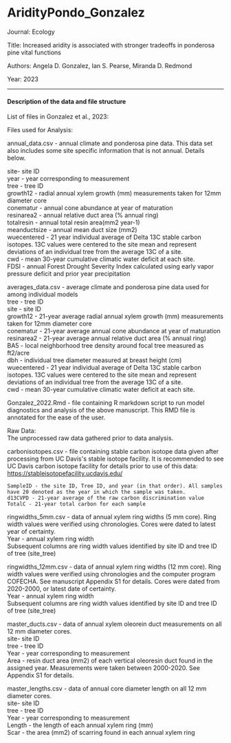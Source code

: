 # AridityPondo_Gonzalez

Journal: Ecology

Title: Increased aridity is associated with stronger tradeoffs in ponderosa pine vital functions

Authors: Angela D. Gonzalez, Ian S. Pearse, Miranda D. Redmond

Year: 2023

----------------------------------------------------------------------------------------------------------

#### Description of the data and file structure #####

List of files in Gonzalez et al., 2023:  

Files used for Analysis:  

annual_data.csv - annual climate and ponderosa pine data. This data set also includes some site specific information that is not annual. Details below.  

  site- site ID  
	year - year corresponding to measurement  
	tree - tree ID  
	growth12 - radial annual xylem growth (mm) measurements taken for 12mm diameter core  
	conematur - annual cone abundance at year of maturation  
	resinarea2 - annual relative duct area (% annual ring)    
	totalresin - annual total resin area(mm2 year-1)  
	meanductsize - annual mean duct size (mm2)  
	wuecentered - 21 year individual average of Delta 13C stable carbon isotopes. 13C values were centered to the site mean and represent deviations of an individual tree from the average 13C of a site.   
	cwd - mean 30-year cumulative climatic water deficit at each site.    
	FDSI - annual Forest Drought Severity Index calculated using early vapor pressure deficit and prior year precipitation   
   
   
averages_data.csv - average climate and ponderosa pine data used for among individual models  
	tree - tree ID  
	site - site ID  
	growth12 - 21-year average radial annual xylem growth (mm) measurements taken for 12mm diameter core  
	conematur - 21-year average annual cone abundance at year of maturation  
	resinarea2 - 21-year average annual relative duct area (% annual ring)   
	BA5 - local neighborhood tree density around focal tree measured as ft2/acre  
	dbh - individual tree diameter measured at breast height (cm)  
	wuecentered - 21 year individual average of Delta 13C stable carbon isotopes. 13C values were centered to the site mean and represent deviations of an individual tree from the average 13C of a site.   
	cwd - mean 30-year cumulative climatic water deficit at each site.  

Gonzalez_2022.Rmd - file containing R markdown script to run model diagnostics and analysis of the above manuscript. This RMD file is annotated for the ease of the user.   


Raw Data:   
The unprocessed raw data gathered prior to data analysis.  

carbonisotopes.csv - file containing stable carbon isotope data given after processing from UC Davis's stable isotope facility. It is recommended to see UC Davis carbon isotope facility for details prior to use of this data: https://stableisotopefacility.ucdavis.edu/    

	SampleID - the site ID, Tree ID, and year (in that order). All samples have 20 denoted as the year in which the sample was taken.  
	d13CVPD - 21-year average of the raw carbon discrimination value   
	TotalC - 21-year total carbon for each sample  

ringwidths_5mm.csv - data of annual xylem ring widths (5 mm core). Ring width values were verified using chronologies. Cores were dated to latest year of certainty.  
	Year - annual xylem ring width  
	Subsequent columns are ring width values identified by site ID and tree ID of tree (site_tree)  

ringwidths_12mm.csv - data of annual xylem ring widths (12 mm core). Ring width values were verified using chronologies and the computer program COFECHA. See manuscript Appendix S1 for details. Cores were dated from 2020-2000, or latest date of certainty.  
	Year - annual xylem ring width  
	Subsequent columns are ring width values identified by site ID and tree ID of tree (site_tree)  

master_ducts.csv - data of annual xylem oleorein duct measurements on all 12 mm diameter cores.   
	site- site ID  
	tree - tree ID	  
	Year - year corresponding to measurement  
	Area - resin duct area (mm2) of each vertical oleoresin duct found in the assigned year. Measurements were taken between 2000-2020. See Appendix S1 for details.   

master_lengths.csv - data of annual core diameter length on all 12 mm diameter cores.  
	site- site ID  
	tree - tree ID	  
	Year - year corresponding to measurement  
	Length - the length of each annual xylem ring (mm)  
	Scar - the area (mm2) of scarring found in each annual xylem ring  
